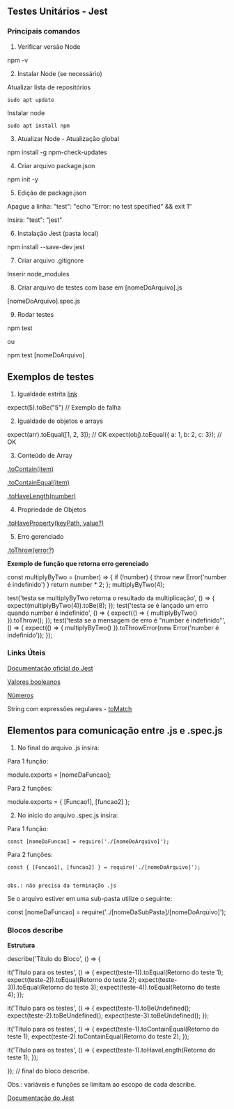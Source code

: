 ## Testes Unitários - Jest

### Principais comandos


1. Verificar versão Node

  npm -v


2. Instalar Node (se necessário)

  Atualizar lista de repositórios

    sudo apt update


  Instalar node

    sudo apt install npm


3. Atualizar Node - Atualização global

  npm install -g npm-check-updates


4. Criar arquivo package.json

  npm init -y


5. Edição de package.json

  Apague a linha:
  "test": "echo \"Error: no test specified\" && exit 1"

  Insira:
  "test": "jest"


6. Instalação Jest (pasta local)

  npm install --save-dev jest


7. Criar arquivo .gitignore

  Inserir node_modules


8. Criar arquivo de testes com base em [nomeDoArquivo].js

  [nomeDoArquivo].spec.js


9. Rodar testes

  npm test

  ou

  npm test [nomeDoArquivo]


## Exemplos de testes

1. Igualdade estrita [link](https://developer.mozilla.org/en-US/docs/Web/JavaScript/Equality_comparisons_and_sameness)

  expect(5).toBe("5") // Exemplo de falha


2. Igualdade de objetos e arrays

  expect(arr).toEqual([1, 2, 3]); // OK
  expect(obj).toEqual({ a: 1, b: 2, c: 3}); // OK


3. Conteúdo de Array

  [.toContain(item)](https://jestjs.io/docs/pt-BR/expect#tocontainitem)

  [.toContainEqual(item)](https://jestjs.io/docs/pt-BR/expect#tocontainequalitem)

  [.toHaveLength(number)](https://jestjs.io/docs/pt-BR/expect#tohavelengthnumber)


4. Propriedade de Objetos

  [.toHaveProperty(keyPath, value?)](https://jestjs.io/docs/pt-BR/expect#tohavepropertykeypath-value)


5. Erro gerenciado

  [.toThrow(error?)](https://jestjs.io/docs/pt-BR/expect#tothrowerror)


**Exemplo de função que retorna erro gerenciado**

const multiplyByTwo = (number) => {
  if (!number) {
    throw new Error('number é indefinido')
  }
  return number * 2;
};
multiplyByTwo(4);

test('testa se multiplyByTwo retorna o resultado da multiplicação', () => {
  expect(multiplyByTwo(4)).toBe(8);
});
test('testa se é lançado um erro quando number é indefinido', () => {
  expect(() => { multiplyByTwo() }).toThrow();
});
test('testa se a mensagem de erro é "number é indefinido"', () => {
  expect(() => { multiplyByTwo() }).toThrowError(new Error('number é indefinido'));
});




### Links Úteis

[Documentação oficial do Jest](https://jestjs.io/docs/en/expect)

[Valores booleanos](https://jestjs.io/docs/en/using-matchers#truthiness)

[Números](https://jestjs.io/docs/pt-BR/using-matchers#n%C3%BAmeros)

String com expressões regulares - [toMatch](https://jestjs.io/docs/pt-BR/expect#tomatchregexporstring)



## Elementos para comunicação entre .js e .spec.js

1. No final do arquivo .js insira:

  Para 1 função:

  module.exports = [nomeDaFuncao];


  Para 2 funções:

  module.exports = { [Funcao1], [funcao2] };


2. No início do arquivo .spec.js insira:

  Para 1 função:

    const [nomeDaFuncao] = require('./[nomeDoArquivo]');


  Para 2 funções:
   
    const { [Funcao1], [funcao2] } = require('./[nomeDoArquivo]');

    
    obs.: não precisa da terminação .js


  Se o arquivo estiver em uma sub-pasta utilize o seguinte:

  const [nomeDaFuncao] = require('../[nomeDaSubPasta]/[nomeDoArquivo]');




### Blocos describe

**Estrutura**

describe('Título do Bloco', () => {

  it('Título para os testes', () => {
    expect(teste-1)).toEqual(Retorno do teste 1);
    expect(teste-2)).toEqual(Retorno do teste 2);
    expect(teste-3)).toEqual(Retorno do teste 3);
    expect(teste-4)).toEqual(Retorno do teste 4);
  });

  it('Título para os testes', () => {
    expect(teste-1).toBeUndefined();
    expect(teste-2).toBeUndefined();
    expect(teste-3).toBeUndefined();
  });

  it('Título para os testes', () => {
    expect(teste-1).toContainEqual(Retorno do teste 1);
    expect(teste-2).toContainEqual(Retorno do teste 2);
  });

  it('Título para os testes', () => {
    expect(teste-1).toHaveLength(Retorno do teste 1);
  });

});  // final do bloco describe.



Obs.: variáveis e funções se limitam ao escopo de cada describe.

[Documentação do Jest](https://jestjs.io/docs/pt-BR/api#describename-fn)
